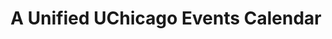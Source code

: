 ---
title: "A Unified UChicago Events Calendar"
excerpt: "Now, there is a unified, searchable, customizable calendar for events on and around the UChicago campus"
comments: true
categories: 
  - 
tags:
  - 
  - 
  - 
---